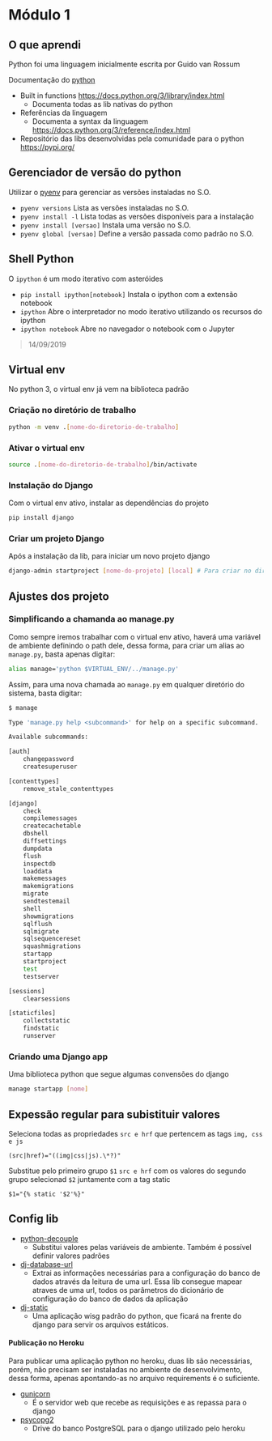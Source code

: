 # Módulo 1

## O que aprendi

Python foi uma linguagem inicialmente escrita por Guido van Rossum

Documentação do [python](https://docs.python.org)

- Built in functions https://docs.python.org/3/library/index.html
  - Documenta todas as lib nativas do python
- Referências da linguagem
  - Documenta a syntax da linguagem https://docs.python.org/3/reference/index.html
- Repositório das libs desenvolvidas pela comunidade para o python https://pypi.org/

## Gerenciador de versão do python

Utilizar o [pyenv](https://github.com/pyenv/pyenv) para gerenciar as versões instaladas no S.O.

- `pyenv versions` Lista as versões instaladas no S.O.
- `pyenv install -l` Lista todas as versões disponíveis para a instalação
- `pyenv install [versao]` Instala uma versão no S.O.
- `pyenv global [versao]` Define a versão passada como padrão no S.O.

## Shell Python

O `ipython` é um modo iterativo com asteróides

- `pip install ipython[notebook]` Instala o ipython com a extensão notebook
- `ipython` Abre o interpretador no modo iterativo utilizando os recursos do ipython
- `ipython notebook` Abre no navegador o notebook com o Jupyter

> 14/09/2019

## Virtual env

No python 3, o virtual env já vem na biblioteca padrão

### Criação no diretório de trabalho

```bash
python -m venv .[nome-do-diretorio-de-trabalho]
```

### Ativar o virtual env

```bash
source .[nome-do-diretorio-de-trabalho]/bin/activate
```

### Instalação do Django

Com o virtual env ativo, instalar as dependências do projeto

```bash
pip install django
```

### Criar um projeto Django

Após a instalação da lib, para iniciar um novo projeto django

```bash
django-admin startproject [nome-do-projeto] [local] # Para criar no diretório corrente use '.'
```

## Ajustes dos projeto

### Simplificando a chamanda ao manage.py

Como sempre iremos trabalhar com o virtual env ativo, haverá uma variável de ambiente definindo o path dele, dessa forma, para criar um alias ao `manage.py`, basta apenas digitar:

```bash
alias manage='python $VIRTUAL_ENV/../manage.py'
```

Assim, para uma nova chamada ao `manage.py` em qualquer diretório do sistema, basta digitar:

```bash
$ manage

Type 'manage.py help <subcommand>' for help on a specific subcommand.

Available subcommands:

[auth]
    changepassword
    createsuperuser

[contenttypes]
    remove_stale_contenttypes

[django]
    check
    compilemessages
    createcachetable
    dbshell
    diffsettings
    dumpdata
    flush
    inspectdb
    loaddata
    makemessages
    makemigrations
    migrate
    sendtestemail
    shell
    showmigrations
    sqlflush
    sqlmigrate
    sqlsequencereset
    squashmigrations
    startapp
    startproject
    test
    testserver

[sessions]
    clearsessions

[staticfiles]
    collectstatic
    findstatic
    runserver
```

### Criando uma Django app

Uma biblioteca python que segue algumas convensões do django

```bash
manage startapp [nome]
```

## Expessão regular para subistituir valores

Seleciona todas as propriedades `src e hrf` que pertencem as tags `img, css e js`

```regex
(src|href)="((img|css|js).\*?)"
```

Substitue pelo primeiro grupo `$1` `src e hrf` com os valores do segundo grupo selecionad `$2` juntamente com a tag static

```regex
$1="{% static '$2'%}"
```

## Config lib

- [python-decouple](https://pypi.org/project/python-decouple/)
  - Substitui valores pelas variáveis de ambiente. Também é possível definir valores padrões
- [dj-database-url](https://pypi.org/project/dj-database-url/)
  - Extrai as informações necessárias para a configuração do banco de dados através da leitura de uma url. Essa lib consegue mapear atraves de uma url, todos os parâmetros do dicionário de configuração do banco de dados da aplicação
- [dj-static](https://pypi.org/project/dj-static/)
  - Uma aplicação wisg padrão do python, que ficará na frente do django para servir os arquivos estáticos.

#### Publicação no Heroku

Para publicar uma aplicação python no heroku, duas lib são necessárias, porém, não precisam ser instaladas no ambiente de desenvolvimento, dessa forma, apenas apontando-as no arquivo requirements é o suficiente.

- [gunicorn](https://pypi.org/project/gunicorn/)
  - É o servidor web que recebe as requisições e as repassa para o django
- [psycopg2](https://pypi.org/project/psycopg2/)
  - Drive do banco PostgreSQL para o django utilizado pelo heroku
